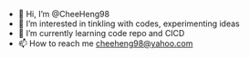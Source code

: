 - 👋 Hi, I’m @CheeHeng98
- 👀 I’m interested in tinkling with codes, experimenting ideas
- 🌱 I’m currently learning code repo and CICD
- 📫 How to reach me cheeheng98@yahoo.com

<!---
CheeHeng98/CheeHeng98 is a ✨ special ✨ repository because its `README.md` (this file) appears on your GitHub profile.
You can click the Preview link to take a look at your changes.
--->
